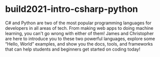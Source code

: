 # build2021-intro-csharp-python
C# and Python are two of the most popular programming languages for developers in all areas of tech. From making web apps to doing machine learning, you can't go wrong with either of them! James and Christopher are here to introduce you to these two powerful languages, explore some “Hello, World” examples, and show you the docs, tools, and frameworks that can help students and beginners get started on coding today!
